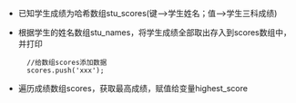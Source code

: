 - 已知学生成绩为哈希数组stu\_scores(键-->学生姓名；值-->学生三科成绩)
- 根据学生的姓名数组stu\_names，将学生成绩全部取出存入到scores数组中，并打印

        //给数组scores添加数据
        scores.push('xxx');

- 遍历成绩数组scores，获取最高成绩，赋值给变量highest\_score